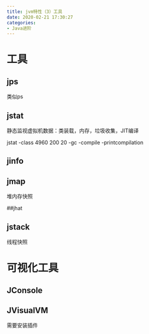 ```yaml
---
title: jvm特性（3）工具
date: 2020-02-21 17:30:27
categories:
- Java进阶
---
```


# 工具
<!--more-->

## jps 
类似ps 


## jstat
静态监视虚拟机数据：类装载，内存，垃圾收集，JIT编译


jstat -class 4960 200 20
-gc -compile  -printcompilation

## jinfo

## jmap
堆内存快照


##jhat

## jstack
线程快照

# 可视化工具

## JConsole

## JVisualVM
需要安装插件